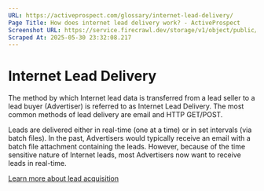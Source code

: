 ```yaml
---
URL: https://activeprospect.com/glossary/internet-lead-delivery/
Page Title: How does internet lead delivery work? - ActiveProspect
Screenshot URL: https://service.firecrawl.dev/storage/v1/object/public/media/screenshot-d81fff28-98b8-47c2-aa99-7798a02daf82.png
Scraped At: 2025-05-30 23:32:08.217
---
```

# Internet Lead Delivery

The method by which Internet lead data is transferred from a lead seller to a lead buyer (Advertiser) is referred to as Internet Lead Delivery. The most common methods of lead delivery are email and HTTP GET/POST.

Leads are delivered either in real-time (one at a time) or in set intervals (via batch files). In the past, Advertisers would typically receive an email with a batch file attachment containing the leads. However, because of the time sensitive nature of Internet leads, most Advertisers now want to receive leads in real-time.

[Learn more about lead acquisition](https://activeprospect.com/lead-acquisition/)

